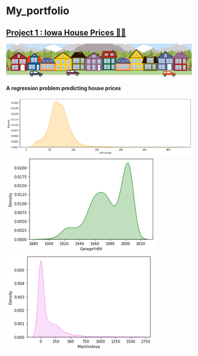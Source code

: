 # My_portfolio
## [Project 1 : Iowa House Prices 🏡💸](https://www.kaggle.com/essidamal/house-prices)
![](https://github.com/amalessid/My_portfolio/blob/main/images/download.png)
#### A regression problem predicting house prices
![](https://github.com/amalessid/My_portfolio/blob/main/images/__results___27_1.png?raw=true)
![](https://github.com/amalessid/My_portfolio/blob/main/images/__results___28_1.png?raw=true)
![](https://github.com/amalessid/My_portfolio/blob/main/images/__results___29_1.png?raw=true)
